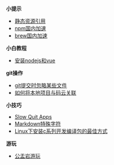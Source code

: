 <!-- * [<center>回到顶部</center>](biubiu/README.md) -->
<!--  -->

**小提示**
* [静态资源引用](biubiu/静态资源)
* [npm国内加速](biubiu/npm国内加速)
* [brew国内加速](biubiu/brew国内加速)

**小白教程**
* [安装nodejs和vue](biubiu/install_vue.md)

**git操作**
* [git提交时忽略某些文件](biubiu/gitignore.md)
* [如何将本地项目与码云关联](biubiu/如何将本地项目与码云关联)

**小技巧**
* [Slow Quit Apps](biubiu/Slow_Quit_Apps)
* [Markdown特殊字符](biubiu/Markdown特殊字符)
* [Linux下安装c系列开发编译包的最佳方式](biubiu/Linux下安装c系列开发编译包的最佳方式)

**游玩**
* [公盂岩游玩](biubiu/公盂岩游玩)





